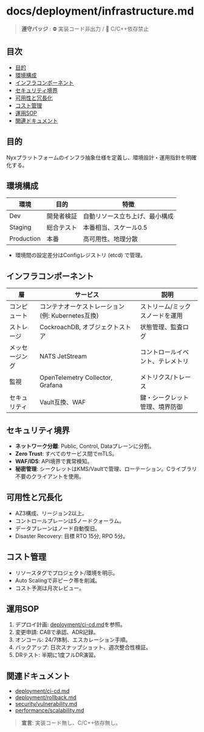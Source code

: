 # docs/deployment/infrastructure.md

> **遵守バッジ** : :no_entry: 実装コード非出力 / :no_entry_sign: C/C++依存禁止

## 目次
- [目的](#目的)
- [環境構成](#環境構成)
- [インフラコンポーネント](#インフラコンポーネント)
- [セキュリティ境界](#セキュリティ境界)
- [可用性と冗長化](#可用性と冗長化)
- [コスト管理](#コスト管理)
- [運用SOP](#運用sop)
- [関連ドキュメント](#関連ドキュメント)

## 目的
Nyxプラットフォームのインフラ抽象仕様を定義し、環境設計・運用指針を明確化する。

## 環境構成
| 環境 | 目的 | 特徴 |
|------|------|------|
| Dev | 開発者検証 | 自動リソース立ち上げ、最小構成 |
| Staging | 総合テスト | 本番相当、スケール0.5 |
| Production | 本番 | 高可用性、地理分散 |
- 環境間の設定差分はConfigレジストリ (etcd) で管理。

## インフラコンポーネント
| 層 | サービス | 説明 |
|----|----------|------|
| コンピュート | コンテナオーケストレーション (例: Kubernetes互換) | ストリーム/ミックスノードを運用 |
| ストレージ | CockroachDB, オブジェクトストア | 状態管理、監査ログ |
| メッセージング | NATS JetStream | コントロールイベント、テレメトリ |
| 監視 | OpenTelemetry Collector, Grafana | メトリクス/トレース |
| セキュリティ | Vault互換、WAF | 鍵・シークレット管理、境界防御 |

## セキュリティ境界
- **ネットワーク分離**: Public, Control, Dataプレーンに分割。
- **Zero Trust**: すべてのサービス間でmTLS。
- **WAF/IDS**: API境界で異常検知。
- **秘密管理**: シークレットはKMS/Vaultで管理、ローテーション。Cライブラリ不要のクライアントを使用。

## 可用性と冗長化
- AZ3構成、リージョン2以上。
- コントロールプレーンは5ノードクォーラム。
- データプレーンはノード自動復旧。
- Disaster Recovery: 目標 RTO 15分, RPO 5分。

## コスト管理
- リソースタグでプロジェクト/環境を明示。
- Auto Scalingで非ピーク帯を削減。
- コスト予測は月次レビュー。

## 運用SOP
1. デプロイ計画: [deployment/ci-cd.md](./ci-cd.md)を参照。
2. 変更申請: CABで承認、ADR記録。
3. オンコール: 24/7体制、エスカレーション手順。
4. バックアップ: 日次スナップショット、週次整合性検証。
5. DRテスト: 半期に1度フルDR演習。

## 関連ドキュメント
- [deployment/ci-cd.md](./ci-cd.md)
- [deployment/rollback.md](./rollback.md)
- [security/vulnerability.md](../security/vulnerability.md)
- [performance/scalability.md](../performance/scalability.md)

> **宣言**: 実装コード無し、C/C++依存無し。